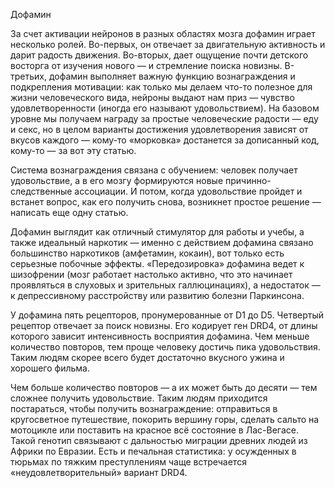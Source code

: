 Дофамин

За счет активации нейронов в разных областях мозга дофамин играет несколько ролей. Во-первых, он отвечает за двигательную активность и дарит радость движения. Во-вторых, дает ощущение почти детского восторга от изучения нового — и стремление поиска новизны. В-третьих, дофамин выполняет важную функцию вознаграждения и подкрепления мотивации: как только мы делаем что-то полезное для жизни человеческого вида, нейроны выдают нам приз — чувство удовлетворенности (иногда его называют удовольствием). На базовом уровне мы получаем награду за простые человеческие радости — еду и секс, но в целом варианты достижения удовлетворения зависят от вкусов каждого — кому-то «морковка» достанется за дописанный код, кому-то — за вот эту статью.

Система вознаграждения связана с обучением: человек получает удовольствие, а в его мозгу формируются новые причинно-следственные ассоциации. И потом, когда удовольствие пройдет и встанет вопрос, как его получить снова, возникнет простое решение — написать еще одну статью.

Дофамин выглядит как отличный стимулятор для работы и учебы, а также идеальный наркотик — именно с действием дофамина связано большинство наркотиков (амфетамин, кокаин), вот только есть серьезные побочные эффекты. «Передозировка» дофамина ведет к шизофрении (мозг работает настолько активно, что это начинает проявляться в слуховых и зрительных галлюцинациях), а недостаток — к депрессивному расстройству или развитию болезни Паркинсона.

У дофамина пять рецепторов, пронумерованные от D1 до D5. Четвертый рецептор отвечает за поиск новизны. Его кодирует ген DRD4, от длины которого зависит интенсивность восприятия дофамина. Чем меньше количество повторов, тем проще человеку достичь пика удовольствия. Таким людям скорее всего будет достаточно вкусного ужина и хорошего фильма. 

Чем больше количество повторов — а их может быть до десяти — тем сложнее получить удовольствие. Таким людям приходится постараться, чтобы получить вознаграждение: отправиться в кругосветное путешествие, покорить вершину горы, сделать сальто на мотоцикле или поставить на красное всё состояние в Лас-Вегасе. Такой генотип связывают с дальностью миграции древних людей из Африки по Евразии. Есть и печальная статистика: у осужденных в тюрьмах по тяжким преступлениям чаще встречается «неудовлетворительный» вариант DRD4.
